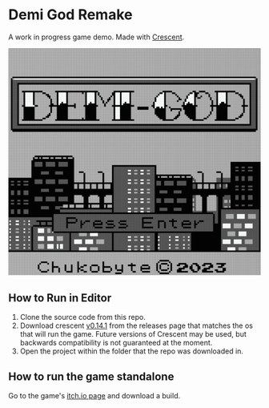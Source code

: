 # Demi God Remake

A work in progress game demo.  Made with [Crescent](https://github.com/Chukobyte/crescent).

![DemiGod Title Screen Screenshot](https://raw.githubusercontent.com/Chukobyte/demi-god/main/assets/images/promo/demi_god_title_screen.gif)

## How to Run in Editor

1. Clone the source code from this repo.
2. Download crescent [v0.14.1](https://github.com/Chukobyte/crescent/releases/tag/v0.14.1) from the releases page that matches the os that will run the game.  Future versions of Crescent may be used, but backwards compatibility is not guaranteed at the moment.
3. Open the project within the folder that the repo was downloaded in.

## How to run the game standalone

Go to the game's [itch.io page](https://chukobyte.itch.io/demi-god-remake) and download a build.
